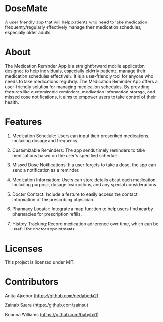 # DoseMate
A user friendly app that will help patients who need to take medication frequently/regularly effectively manage their medication schedules, especially older adults

# About
The Medication Reminder App is a straightforward mobile application designed to help individuals, especially elderly patients, manage their medication schedules effectively. It is a user-friendly tool for anyone who needs to take medications regularly. The Medication Reminder App offers a  user-friendly solution for managing medication schedules. By providing features like customizable reminders, medication information storage, and missed dose notifications, it aims to empower users to take control of their health. 

# Features

1. Medication Schedule: Users can input their prescribed medications, including dosage and frequency.

2. Customizable Reminders: The app sends timely reminders to take medications based on the user's specified schedule.

3. Missed Dose Notifications: If a user forgets to take a dose, the app can send a notification as a reminder.

4. Medication Information: Users can store details about each medication, including purpose, dosage instructions, and any special considerations.

5. Doctor Contact: Include a feature to easily access the contact information of the prescribing physician.

6. Pharmacy Locator: Integrate a map function to help users find nearby pharmacies for prescription refills.

7. History Tracking: Record medication adherence over time, which can be useful for doctor appointments.

# Licenses 
This project is licensed under MIT.


# Contributors
Anita Ajuebor (https://github.com/nedabeda2)

Zainab Suara (https://github.com/zainsu)

Brianna Williams (https://github.com/babybri1)


